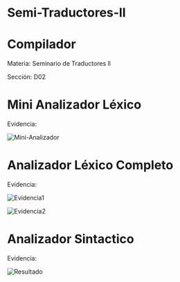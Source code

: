 # Semi-Traductores-ll

# **Compilador**

Materia: Seminario de Traductores ll

Sección: D02



# **Mini Analizador Léxico**

Evidencia:

![Mini-Analizador](https://user-images.githubusercontent.com/84484618/221744000-5ec562a1-0621-4c47-9d45-857d8487ad10.png)



# **Analizador Léxico Completo**


Evidencia:

![Evidencia1](https://user-images.githubusercontent.com/84484618/221744022-2be2650d-7679-4153-a48c-d985946c6937.png)

![Evidencia2](https://user-images.githubusercontent.com/84484618/221744032-e83c8a05-b3b8-4c6f-8412-1297c7eaebfe.png)



# **Analizador Sintactico**


Evidencia:

![Resultado](https://user-images.githubusercontent.com/84484618/221744061-b7ba34e7-7be6-499a-88a1-61c7d9e1a0f0.png)



